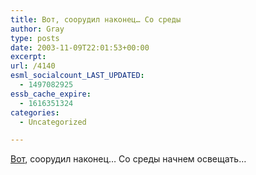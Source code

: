 ```yaml
---
title: Вот, соорудил наконец… Со среды
author: Gray
type: posts
date: 2003-11-09T22:01:53+00:00
excerpt:
url: /4140
esml_socialcount_LAST_UPDATED:
  - 1497082925
essb_cache_expire:
  - 1616351324
categories:
  - Uncategorized

---
```








<a href="http://www.searchengines.ru/conference/" target="_blank">Вот</a>, соорудил наконец&#8230; Со среды начнем освещать&#8230;